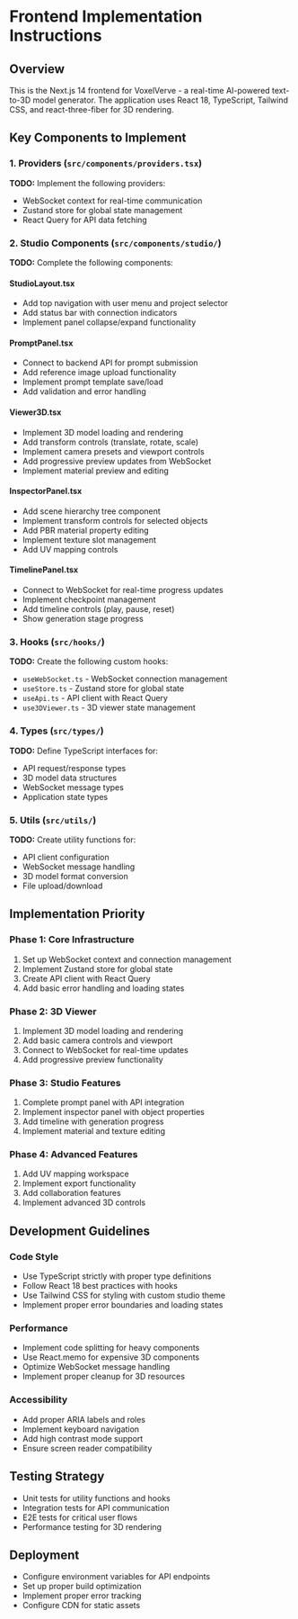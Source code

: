 # Frontend Implementation Instructions

## Overview
This is the Next.js 14 frontend for VoxelVerve - a real-time AI-powered text-to-3D model generator. The application uses React 18, TypeScript, Tailwind CSS, and react-three-fiber for 3D rendering.

## Key Components to Implement

### 1. Providers (`src/components/providers.tsx`)
**TODO:** Implement the following providers:
- WebSocket context for real-time communication
- Zustand store for global state management
- React Query for API data fetching

### 2. Studio Components (`src/components/studio/`)
**TODO:** Complete the following components:

#### StudioLayout.tsx
- Add top navigation with user menu and project selector
- Add status bar with connection indicators
- Implement panel collapse/expand functionality

#### PromptPanel.tsx
- Connect to backend API for prompt submission
- Add reference image upload functionality
- Implement prompt template save/load
- Add validation and error handling

#### Viewer3D.tsx
- Implement 3D model loading and rendering
- Add transform controls (translate, rotate, scale)
- Implement camera presets and viewport controls
- Add progressive preview updates from WebSocket
- Implement material preview and editing

#### InspectorPanel.tsx
- Add scene hierarchy tree component
- Implement transform controls for selected objects
- Add PBR material property editing
- Implement texture slot management
- Add UV mapping controls

#### TimelinePanel.tsx
- Connect to WebSocket for real-time progress updates
- Implement checkpoint management
- Add timeline controls (play, pause, reset)
- Show generation stage progress

### 3. Hooks (`src/hooks/`)
**TODO:** Create the following custom hooks:
- `useWebSocket.ts` - WebSocket connection management
- `useStore.ts` - Zustand store for global state
- `useApi.ts` - API client with React Query
- `use3DViewer.ts` - 3D viewer state management

### 4. Types (`src/types/`)
**TODO:** Define TypeScript interfaces for:
- API request/response types
- 3D model data structures
- WebSocket message types
- Application state types

### 5. Utils (`src/utils/`)
**TODO:** Create utility functions for:
- API client configuration
- WebSocket message handling
- 3D model format conversion
- File upload/download

## Implementation Priority

### Phase 1: Core Infrastructure
1. Set up WebSocket context and connection management
2. Implement Zustand store for global state
3. Create API client with React Query
4. Add basic error handling and loading states

### Phase 2: 3D Viewer
1. Implement 3D model loading and rendering
2. Add basic camera controls and viewport
3. Connect to WebSocket for real-time updates
4. Add progressive preview functionality

### Phase 3: Studio Features
1. Complete prompt panel with API integration
2. Implement inspector panel with object properties
3. Add timeline with generation progress
4. Implement material and texture editing

### Phase 4: Advanced Features
1. Add UV mapping workspace
2. Implement export functionality
3. Add collaboration features
4. Implement advanced 3D controls

## Development Guidelines

### Code Style
- Use TypeScript strictly with proper type definitions
- Follow React 18 best practices with hooks
- Use Tailwind CSS for styling with custom studio theme
- Implement proper error boundaries and loading states

### Performance
- Implement code splitting for heavy components
- Use React.memo for expensive 3D components
- Optimize WebSocket message handling
- Implement proper cleanup for 3D resources

### Accessibility
- Add proper ARIA labels and roles
- Implement keyboard navigation
- Add high contrast mode support
- Ensure screen reader compatibility

## Testing Strategy
- Unit tests for utility functions and hooks
- Integration tests for API communication
- E2E tests for critical user flows
- Performance testing for 3D rendering

## Deployment
- Configure environment variables for API endpoints
- Set up proper build optimization
- Implement proper error tracking
- Configure CDN for static assets
